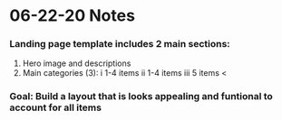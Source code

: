 # 06-22-20 Notes

### Landing page template includes 2 main sections:
1. Hero image and descriptions
2. Main categories (3):
  i 1-4 items
  ii 1-4 items
  iii 5 items <
  
### Goal: Build a layout that is looks appealing and funtional to account for all items
